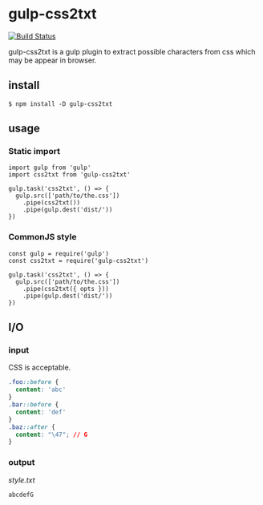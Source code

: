 # gulp-css2txt

[![Build Status](https://travis-ci.org/KamataRyo/gulp-css2txt.svg?branch=master)](https://travis-ci.org/KamataRyo/gulp-css2txt)

gulp-css2txt is a gulp plugin to extract possible characters from css which may be appear in browser.

## install

```
$ npm install -D gulp-css2txt
```

## usage

### Static import

```
import gulp from 'gulp'
import css2txt from 'gulp-css2txt'

gulp.task('css2txt', () => {
  gulp.src(['path/to/the.css'])
    .pipe(css2txt())
    .pipe(gulp.dest('dist/'))
})
```

### CommonJS style

```
const gulp = require('gulp')
const css2txt = require('gulp-css2txt')

gulp.task('css2txt', () => {
  gulp.src(['path/to/the.css'])
    .pipe(css2txt({ opts }))
    .pipe(gulp.dest('dist/'))
})
```

## I/O

### input

CSS is acceptable.

```css
.foo::before {
  content: 'abc'
}
.bar::before {
  content: 'def'
}
.baz::after {
  content: "\47"; // G
}
```

### output

*style.txt*
```
abcdefG
```
